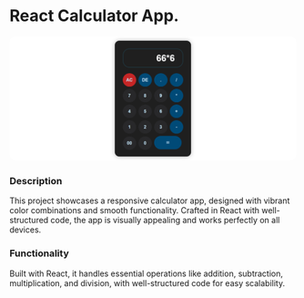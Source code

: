 # React Calculator App.

<img src="./public/Calculator.PNG" style="height: 70%; width: 100%; border-radius: 10px" />

### Description

This project showcases a responsive calculator app, designed with vibrant color combinations and smooth functionality. Crafted in React with well-structured code, the app is visually appealing and works perfectly on all devices.

### Functionality

Built with React, it handles essential operations like addition, subtraction, multiplication, and division, with well-structured code for easy scalability.
